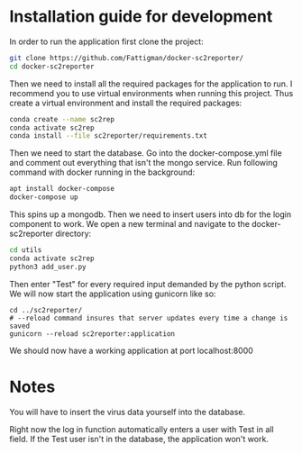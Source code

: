# Installation guide for development

In order to run the application first clone the project:
```bash
git clone https://github.com/Fattigman/docker-sc2reporter/
cd docker-sc2reporter
```
Then we need to install all the required packages for the application to run. 
I recommend you to use virtual environments when running this project. 
Thus create a virtual environment and install the required packages:
```bash
conda create --name sc2rep
conda activate sc2rep
conda install --file sc2reporter/requirements.txt
```
Then we need to start the database. Go into the docker-compose.yml file and comment out everything that isn't the mongo service.
Run following command with docker running in the background:
```bash
apt install docker-compose
docker-compose up
```
This spins up a mongodb. Then we need to insert users into db for the login component to work.
We open a new terminal and navigate to the docker-sc2reporter directory:
```bash
cd utils
conda activate sc2rep
python3 add_user.py
```

Then enter "Test" for every required input demanded by the python script. 
We will now start the application using gunicorn like so:
```
cd ../sc2reporter/
# --reload command insures that server updates every time a change is saved
gunicorn --reload sc2reporter:application
```
We should now have a working application at port localhost:8000

# Notes
You will have to insert the virus data yourself into the database.

Right now the log in function automatically enters a user with Test in all field.
If the Test user isn't in the database, the application won't work.
